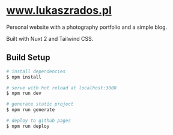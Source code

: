 # www.lukaszrados.pl

Personal website with a photography portfolio and a simple blog. 

Built with Nuxt 2 and Tailwind CSS.

## Build Setup

```bash
# install dependencies
$ npm install

# serve with hot reload at localhost:3000
$ npm run dev

# generate static project
$ npm run generate

# deploy to github pages
$ npm run deploy
```
